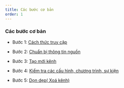 ```yaml
---
title: Các bước cơ bản
order: 1
---
```


### Các bước cơ bản

- Bước 1:
  [Cách thức truy cập](b-get-started.md#cách-thức-truy-cập)

- Bước 2:  [Chuẩn bị thông tin nguồn](b-get-started.md#bước-2-chuẩn-bị-thông-tin-nguồn)

- Bước 3:  [Tạo mới kênh](b-get-started.md#bước-3-tạo-mới-kênh-lrm)

- Bước 4: [Kiểm tra các cấu hình, chương trình, sự kiện](b-get-started.md#bước-3-tạo-mới-kênh-lrm)

- Bước 5:  [Dọn dẹp( Xoá kênh)](b-get-started.md#bước-5-dọn-dẹp-xoá-kênh)
